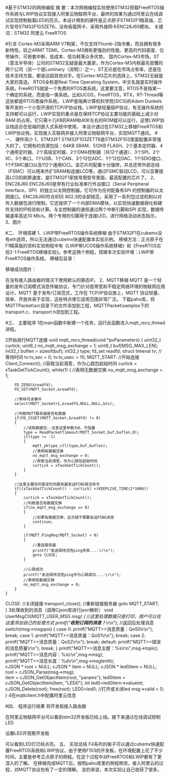 #基于STM32的网络编程
摘 要：本次网络编程实验使用STM32搭载FreeRTOS操作系统与LWIP协议实现接入阿里云物联网平台，最终的效果为通过阿里云在线调试实现控制板载LED的亮灭。本设计用到的硬件是正点原子STM32F1精英版、芯片型号STM32F103ZET6，没有板载网卡、采用外接网卡ENC28J60模块。
关键词：STM32  阿里云  FreeRTOS
 
#引言
Cortex-M3采用ARM V7构架，不仅支持Thumb-2指令集，而且拥有很多新特性。较之ARM7 TDMI，Cortex-M3拥有更强劲的性能、更高的代码密度、位带操作、可嵌套中断、低成本、低功耗等众多优势。 
国内Cortex-M3市场，ST（意法半导体）公司的STM32无疑是最大赢家，作为Cortex-M3内核最先尝蟹的两个公司（另一个是Luminary（流明））之一，ST无论是在市场占有率，还是在技术支持方面，都是远超其他对手。在Cortex-M3芯片的选择上，STM32无疑是大家的首选。
RTOS全称是Real Time Operating System，中文名就是实时操作系统。FreeROTS就是一个免费的RTOS类系统。这里要注意，RTOS不是指某一个确定的系统，而是指一类系统。比如UCOS，FreeRTOS，RTX，RT-Thread等这些都是RTOS类操作系统。
LWIP是瑞典计算机科学院(SICS)的Adam Dunkels等开发的一个小型开源的TCP/IP协议栈。LWIP是轻量级IP协议，有无操作系统的支持都可以运行，LWIP实现的重点是在保持TCP协议主要功能的基础上减少对RAM 的占用，它只需十几KB的RAM和40K左右的ROM就可以运行，这使LWIP协议栈适合在低端的嵌入式系统中使用。
本设计通过在STM32上移植FreeRTOS和LWIP协议栈，实现接入互联网并接入阿里云物联网平台，实现MQTT通讯。
#一、	硬件简介
1、STM32F1
STM32F103ZETT6是STM32F103里面配置非常强大的了，它拥有的资源包括：64KB SRAM、512KB FLASH、2个基本定时器、4个通用定时器、2个高级定时器、2个DMA控制器（共12个通道）、3个SPI、2个IIC、5个串口、1个USB、1个CAN、3个12位ADC、1个12位DAC、1个SDIO接口、1个FSMC接口以及112个通用IO口。该芯片的配置十分强悍，并且还带外部总线（FSMC）可以用来外扩SRAM和连接LCD等，通过FSMC驱动LCD，可以显著提高LCD的刷屏速度，是STM32F1家族常用型号里面，最高配置的芯片了。
2、ENC28J60
ENC28J60是带有行业标准串行外设接口（Serial Peripheral Interface，SPI）的独立以太网控制器。它可作为任何配备有SPI 的控制器的以太网接口。ENC28J60符合IEEE 802.3的全部规范，采用了一系列包过滤机制以对传入数据包进行限制。它还提供了一个内部DMA模块，以实现快速数据吞吐和硬件支持的IP校验和计算。与主控制器的通信通过两个中断引脚和SPI 实现，数据传输速率高达10 Mb/s。两个专用的引脚用于连接LED，进行网络活动状态指示。
3、图片
 
#二、	环境搭建
1、LWIP带FreeRTOS操作系统移植
由于STM32F1在cubemx没有eth选项，所以无法通过cubemx快速配置本实验示例。
移植方法：正点原子在F1精英版的资料实验例程中有《LWIP带UCOS操作系统移植》和《FreeRTOS实验2-1 FreeRTOS移植实验》。参考这两个例程，搭建本次实验环境：LWIP带FreeRTOS操作系统。
移植后目录：
 
移植成功图片：
 
 
在没有接入路由器的情况下使用默认的静态IP。
2、MQTT移植
MQTT 是一个轻量的发布订阅模式消息传输协议，专门针对低带宽和不稳定网络环境的物联网应用设计。MQTT 基于发布/订阅范式，工作在 TCP/IP协议族上，MQTT 协议轻量、简单、开放并易于实现，这些特点使它适用范围非常广泛。
下载paho库，将MQTTPacket\src目录下的文件添加到工程，MQTTPacket\samples下的transport.c、transport.h添加到工程。
 
#三、	主要程序
1在main函数中新建一个任务，运行此函数进入mqtt_recv_thread进程。
 
2开始进行MQTT连接
void mqtt_recv_thread(void *pvParameters)
{
	uint32_t curtick;
	uint8_t no_mqtt_msg_exchange = 1;
	uint8_t buf[MSG_MAX_LEN];
	int32_t buflen = sizeof(buf);
	int32_t type;
	fd_set readfd;
	struct timeval tv;	  //等待时间
	tv.tv_sec = 0;
	tv.tv_usec = 10;
MQTT_START: 
	//开始连接
	Client_Connect();
	//获取当前滴答，作为心跳包起始时间
	curtick = xTaskGetTickCount();
	while(1)
	{
		//表明无数据交换
		no_mqtt_msg_exchange = 1;

		FD_ZERO(&readfd);
		FD_SET(MQTT_Socket,&readfd);						  

		//等待可读事件
		select(MQTT_Socket+1,&readfd,NULL,NULL,&tv);

		//判断MQTT服务器是否有数据
		if(FD_ISSET(MQTT_Socket,&readfd) != 0)
		{
			//读取数据包--注意这里参数为0，不阻塞
			type = ReadPacketTimeout(MQTT_Socket,buf,buflen,0);
			if(type != -1)
			{
				mqtt_pktype_ctl(type,buf,buflen);
				//表明有数据交换
				no_mqtt_msg_exchange = 0;
				//获取当前滴答，作为心跳包起始时间
				curtick = xTaskGetTickCount();
			}
		}

		//这里主要目的是定时向服务器发送PING保活命令
		if((xTaskGetTickCount() - curtick) >(KEEPLIVE_TIME/2*1000))
		{
			curtick = xTaskGetTickCount();
			//判断是否有数据交换
			if(no_mqtt_msg_exchange == 0)
			{
				//如果有数据交换，这次就不需要发送PING消息
				continue;
			}

			if(MQTT_PingReq(MQTT_Socket) < 0)
			{
				//重连服务器
				printf("发送保持活性ping失败....\r\n");
				goto CLOSE;	 
			}

			//心跳成功
			printf("发送保持活性ping作为心跳成功....\r\n");
			//表明有数据交换
			no_mqtt_msg_exchange = 0;
		}	
	}

CLOSE:
	//关闭链接
	transport_close();
	//重新链接服务器
	goto MQTT_START;   
}
3处理收到的消息（调用Cjson库进行json解析）
void UserMsgCtl(MQTT_USER_MSG  *msg)
{
		//这里处理数据只是打印，用户可以在这里添加自己的处理方式
	  printf("*****收到订阅的消息！******\r\n");
		//返回后处理消息
	  switch(msg->msgqos)
		{
			case 0:
				    printf("MQTT>>消息质量：QoS0\r\n");
				    break;
			case 1:
				    printf("MQTT>>消息质量：QoS1\r\n");
				    break;
			case 2:
				    printf("MQTT>>消息质量：QoS2\r\n");
				    break;
			default:
				    printf("MQTT>>错误的消息质量\r\n");
				    break;
		}
		printf("MQTT>>消息主题：%s\r\n",msg->topic);	
		printf("MQTT>>消息内容：%s\r\n",msg->msg);	
		printf("MQTT>>消息长度：%d\r\n",msg->msglenth);	
    cJSON * root = NULL;
    cJSON * item = NULL;
	cJSON * led0item = NULL;
	root = cJSON_Parse(msg->msg);    
    item = cJSON_GetObjectItem(root, "params");
    led0item = cJSON_GetObjectItem(item, "LED0");
    int led0=led0item->valueint;
 cJSON_Delete(root);
	free(root);	
	LED0=led0; //打开或关闭led
	msg->valid  = 0;
}
4在mqttclient.h中配置阿里云信息
 
#四、	程序运行结果
将开发板接入路由器
   
在阿里云物联网平台可以看到stm32开发板已经上线。接下来通过在线调试控制LED
  
设置LED开观察开发板
 
可以看到LED灯已经点亮。
五、	实验总结
F4系列的板子可以通过cubemx快速配置FreeRTOS系统和LWIP协议，由于使用F103的开发板，在环境配置上花了不少时间。主要是参考正点原子的例程。在这个过程中对FreeRTOS和LWIP都有了更深入的了解。
在移植完成MQTT后，按照paho库里的例程修改，接入阿里云的过程，对MQTT协议也有了一定的理解。
总的来说，本次实验让自己收获了很多。
